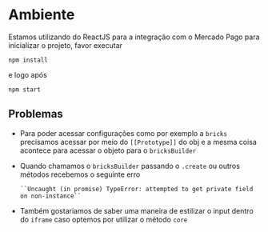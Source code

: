 # Ambiente

Estamos utilizando do ReactJS para a integração com o Mercado Pago
para inicializar o projeto, favor executar 

`npm install`

e logo após 

`npm start`

## Problemas

- Para poder acessar configurações como por exemplo a `bricks` precisamos acessar por meio do `[[Prototype]]` do obj e a mesma coisa acontece para acessar o objeto para o `bricksBuilder`
- Quando chamamos o `bricksBuilder` passando o `.create` ou outros métodos recebemos o seguinte erro 

      ``Uncaught (in promise) TypeError: attempted to get private field on non-instance``
      
- Também gostariamos de saber uma maneira de estilizar o input dentro do `iframe` caso optemos por utilizar o método `core`

